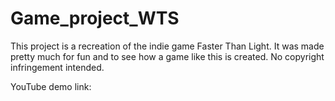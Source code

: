 # Game_project_WTS

This project is a recreation of the indie game Faster Than Light. It was made pretty much for fun and to see how a game like this is created. No copyright infringement intended. 

YouTube demo link:
